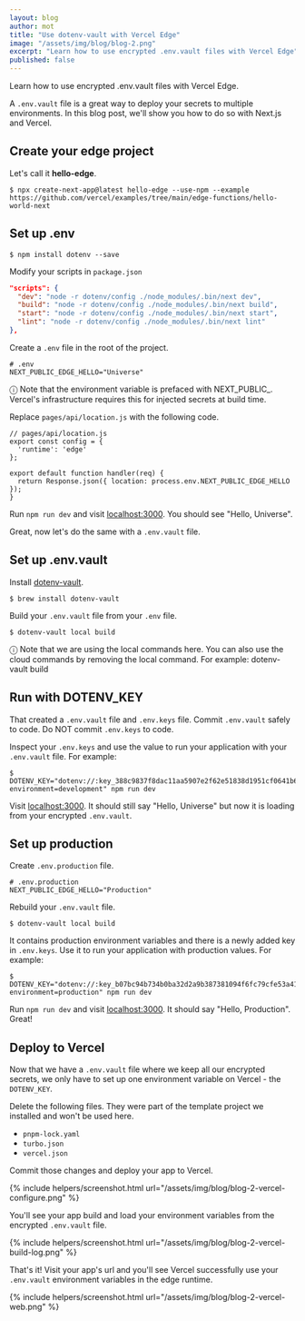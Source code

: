 ```yaml
---
layout: blog
author: mot
title: "Use dotenv-vault with Vercel Edge"
image: "/assets/img/blog/blog-2.png"
excerpt: "Learn how to use encrypted .env.vault files with Vercel Edge"
published: false
---
```


Learn how to use encrypted .env.vault files with Vercel Edge.

A `.env.vault` file is a great way to deploy your secrets to multiple environments. In this blog post, we'll show you how to do so with Next.js and Vercel.

## Create your edge project

Let's call it **hello-edge**.

```shell
$ npx create-next-app@latest hello-edge --use-npm --example https://github.com/vercel/examples/tree/main/edge-functions/hello-world-next
```

## Set up .env

```shell
$ npm install dotenv --save
```

Modify your scripts in `package.json`

```json
"scripts": {
  "dev": "node -r dotenv/config ./node_modules/.bin/next dev",
  "build": "node -r dotenv/config ./node_modules/.bin/next build",
  "start": "node -r dotenv/config ./node_modules/.bin/next start",
  "lint": "node -r dotenv/config ./node_modules/.bin/next lint"
},
```

Create a `.env` file in the root of the project.

```
# .env
NEXT_PUBLIC_EDGE_HELLO="Universe"
```

<div class="alert alert-info">ⓘ Note that the environment variable is prefaced with NEXT_PUBLIC_. Vercel's infrastructure requires this for injected secrets at build time.</div>

Replace `pages/api/location.js` with the following code.

```
// pages/api/location.js
export const config = {
  'runtime': 'edge'
};

export default function handler(req) {
  return Response.json({ location: process.env.NEXT_PUBLIC_EDGE_HELLO });
}
```

Run `npm run dev` and visit [localhost:3000](http://localhost:3000). You should see "Hello, Universe".

Great, now let's do the same with a `.env.vault` file.

## Set up .env.vault

Install [dotenv-vault](https://dotenv.org/install).

```
$ brew install dotenv-vault
```

Build your `.env.vault` file from your `.env` file.

```
$ dotenv-vault local build
```
<div class="alert alert-info">ⓘ Note that we are using the local commands here. You can also use the cloud commands by removing the local command. For example: dotenv-vault build</div>

## Run with DOTENV_KEY

That created a `.env.vault` file and `.env.keys` file. Commit `.env.vault` safely to code. Do NOT commit `.env.keys` to code.

Inspect your `.env.keys` and use the value to run your application with your `.env.vault` file. For example:

```
$ DOTENV_KEY="dotenv://:key_388c9837f8dac11aa5907e2f62e51838d1951cf0641b6e8690c7e1fdba8d7291@dotenv.local/vault/.env.vault?environment=development" npm run dev
```

Visit [localhost:3000](http://localhost:3000). It should still say "Hello, Universe" but now it is loading from your encrypted `.env.vault`.

## Set up production

Create `.env.production` file.

```
# .env.production
NEXT_PUBLIC_EDGE_HELLO="Production"
```

Rebuild your `.env.vault` file.

```
$ dotenv-vault local build
```

It contains production environment variables and there is a newly added key in `.env.keys`. Use it to run your application with production values. For example:

```
$ DOTENV_KEY="dotenv://:key_b07bc94b734b0ba32d2a9b387381094f6fc79cfe53a4148cebc3649898e27705@dotenv.local/vault/.env.vault?environment=production" npm run dev
```

Run `npm run dev` and visit [localhost:3000](http://localhost:3000). It should say "Hello, Production". Great!

## Deploy to Vercel

Now that we have a `.env.vault` file where we keep all our encrypted secrets, we only have to set up one environment variable on Vercel - the `DOTENV_KEY`.

Delete the following files. They were part of the template project we installed and won't be used here.

* `pnpm-lock.yaml`
* `turbo.json`
* `vercel.json`

Commit those changes and deploy your app to Vercel.

{% include helpers/screenshot.html url="/assets/img/blog/blog-2-vercel-configure.png" %}

You'll see your app build and load your environment variables from the encrypted `.env.vault` file.

{% include helpers/screenshot.html url="/assets/img/blog/blog-2-vercel-build-log.png" %}

That's it! Visit your app's url and you'll see Vercel successfully use your `.env.vault` environment variables in the edge runtime.

{% include helpers/screenshot.html url="/assets/img/blog/blog-2-vercel-web.png" %}


